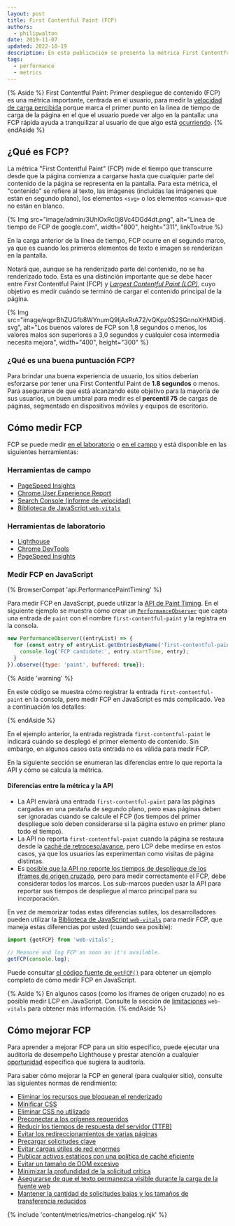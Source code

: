 ```yaml
---
layout: post
title: First Contentful Paint (FCP)
authors:
  - philipwalton
date: 2019-11-07
updated: 2022-10-19
description: En esta publicación se presenta la métrica First Contentful Paint (FCP) y se explica como medirla
tags:
  - performance
  - metrics
---
```


{% Aside %} First Contentful Paint: Primer despliegue de contenido (FCP) es una métrica importante, centrada en el usuario, para medir la [velocidad de carga percibida](/user-centric-performance-metrics/#types-of-metrics) porque marca el primer punto en la línea de tiempo de carga de la página en el que el usuario puede ver algo en la pantalla: una FCP rápida ayuda a tranquilizar al usuario de que algo está [ocurriendo](/user-centric-performance-metrics/#questions). {% endAside %}

## ¿Qué es FCP?

La métrica "First Contentful Paint" (FCP) mide el tiempo que transcurre desde que la página comienza a cargarse hasta que cualquier parte del contenido de la página se representa en la pantalla. Para esta métrica, el "contenido" se refiere al texto, las imágenes (incluidas las imágenes que están en segundo plano), los elementos `<svg>` o los elementos `<canvas>` que no están en blanco.

{% Img src="image/admin/3UhlOxRc0j8Vc4DGd4dt.png", alt="Línea de tiempo de FCP de google.com", width="800", height="311", linkTo=true %}

En la carga anterior de la línea de tiempo, FCP ocurre en el segundo marco, ya que es cuando los primeros elementos de texto e imagen se renderizan en la pantalla.

Notará que, aunque se ha renderizado parte del contenido, no se ha renderizado todo. Esta es una distinción importante que se debe hacer entre *First* Contentful Paint (FCP) y *[Largest Contentful Paint (LCP)](/lcp/)*, cuyo objetivo es medir cuándo se terminó de cargar el contenido principal de la página.

<picture>
  <source srcset="{{ "image/eqprBhZUGfb8WYnumQ9ljAxRrA72/V1mtKJenViYAhn05WxqR.svg" | imgix }}" media="(min-width: 640px)" width="400" height="100">
  {% Img src="image/eqprBhZUGfb8WYnumQ9ljAxRrA72/vQKpz0S2SGnnoXHMDidj.svg", alt="Los buenos valores de FCP son 1,8 segundos o menos, los valores malos son superiores a 3,0 segundos y cualquier cosa intermedia necesita mejora", width="400", height="300" %}
</picture>

### ¿Qué es una buena puntuación FCP?

Para brindar una buena experiencia de usuario, los sitios deberían esforzarse por tener una First Contentful Paint de **1.8 segundos** o menos. Para asegurarse de que está alcanzando este objetivo para la mayoría de sus usuarios, un buen umbral para medir es el **percentil 75** de cargas de páginas, segmentado en dispositivos móviles y equipos de escritorio.

## Cómo medir FCP

FCP se puede medir [en el laboratorio](/user-centric-performance-metrics/#in-the-lab) o [en el campo](/user-centric-performance-metrics/#in-the-field) y está disponible en las siguientes herramientas:

### Herramientas de campo

- [PageSpeed Insights](https://pagespeed.web.dev/)
- [Chrome User Experience Report](https://developer.chrome.com/docs/crux/)
- [Search Console (informe de velocidad)](https://webmasters.googleblog.com/2019/11/search-console-speed-report.html)
- [Biblioteca de JavaScript `web-vitals`](https://github.com/GoogleChrome/web-vitals)

### Herramientas de laboratorio

- [Lighthouse](https://developer.chrome.com/docs/lighthouse/overview/)
- [Chrome DevTools](https://developer.chrome.com/docs/devtools/)
- [PageSpeed Insights](https://pagespeed.web.dev/)

### Medir FCP en JavaScript

{% BrowserCompat 'api.PerformancePaintTiming' %}

Para medir FCP en JavaScript, puede utilizar la [API de Paint Timing](https://w3c.github.io/paint-timing/). En el siguiente ejemplo se muestra cómo crear un [`PerformanceObserver`](https://developer.mozilla.org/docs/Web/API/PerformanceObserver) que capta una entrada de `paint` con el nombre `first-contentful-paint` y la registra en la consola.

```js
new PerformanceObserver((entryList) => {
  for (const entry of entryList.getEntriesByName('first-contentful-paint')) {
    console.log('FCP candidate:', entry.startTime, entry);
  }
}).observe({type: 'paint', buffered: true});
```

{% Aside 'warning' %}

En este código se muestra cómo registrar la entrada `first-contentful-paint` en la consola, pero medir FCP en JavaScript es más complicado. Vea a continuación los detalles:

{% endAside %}

En el ejemplo anterior, la entrada registrada `first-contentful-paint` le indicará cuándo se desplegó el primer elemento de contenido. Sin embargo, en algunos casos esta entrada no es válida para medir FCP.

En la siguiente sección se enumeran las diferencias entre lo que reporta la API y cómo se calcula la métrica.

#### Diferencias entre la métrica y la API

- La API enviará una entrada `first-contentful-paint` para las páginas cargadas en una pestaña de segundo plano, pero esas páginas deben ser ignoradas cuando se calcule el FCP (los tiempos del primer despliegue solo deben considerarse si la página estuvo en primer plano todo el tiempo).
- La API no reporta `first-contentful-paint` cuando la página se restaura desde la [caché de retroceso/avance](/bfcache/#impact-on-core-web-vitals), pero LCP debe medirse en estos casos, ya que los usuarios las experimentan como visitas de página distintas.
- Es [posible que la API no reporte los tiempos de despliegue de los iframes de origen cruzado](https://w3c.github.io/paint-timing/#:~:text=cross-origin%20iframes), pero para medir correctamente el FCP, debe considerar todos los marcos. Los sub-marcos pueden usar la API para reportar sus tiempos de despliegue al marco principal para su incorporación.

En vez de memorizar todas estas diferencias sutiles, los desarrolladores pueden utilizar la [Biblioteca de JavaScript `web-vitals`](https://github.com/GoogleChrome/web-vitals) para medir FCP, que maneja estas diferencias por usted (cuando sea posible):

```js
import {getFCP} from 'web-vitals';

// Measure and log FCP as soon as it's available.
getFCP(console.log);
```

Puede consultar [el código fuente de `getFCP()`](https://github.com/GoogleChrome/web-vitals/blob/main/src/getFCP.ts) para obtener un ejemplo completo de cómo medir FCP en JavaScript.

{% Aside %} En algunos casos (como los iframes de origen cruzado) no es posible medir LCP en JavaScript. Consulte la sección de [limitaciones](https://github.com/GoogleChrome/web-vitals#limitations) `web-vitals` para obtener más información. {% endAside %}

## Cómo mejorar FCP

Para aprender a mejorar FCP para un sitio específico, puede ejecutar una auditoría de desempeño Lighthouse y prestar atención a cualquier [oportunidad](https://developer.chrome.com/docs/lighthouse/performance/#opportunities) específica que sugiera la auditoría.

Para saber cómo mejorar la FCP en general (para cualquier sitio), consulte las siguientes normas de rendimiento:

- [Eliminar los recursos que bloquean el renderizado](/render-blocking-resources/)
- [Minificar CSS](/unminified-css/)
- [Eliminar CSS no utilizado](/unused-css-rules/)
- [Preconectar a los orígenes requeridos](/uses-rel-preconnect/)
- [Reducir los tiempos de respuesta del servidor (TTFB)](/ttfb/)
- [Evitar los redireccionamientos de varias páginas](/redirects/)
- [Precargar solicitudes clave](/uses-rel-preload/)
- [Evitar cargas útiles de red enormes](/total-byte-weight/)
- [Publicar activos estáticos con una política de caché eficiente](/uses-long-cache-ttl/)
- [Evitar un tamaño de DOM excesivo](https://developer.chrome.com/docs/lighthouse/performance/dom-size/)
- [Minimizar la profundidad de la solicitud crítica](https://developer.chrome.com/docs/lighthouse/performance/critical-request-chains/)
- [Asegurarse de que el texto permanezca visible durante la carga de la fuente web](/font-display/)
- [Mantener la cantidad de solicitudes bajas y los tamaños de transferencia reducidos](/resource-summary/)

{% include 'content/metrics/metrics-changelog.njk' %}
